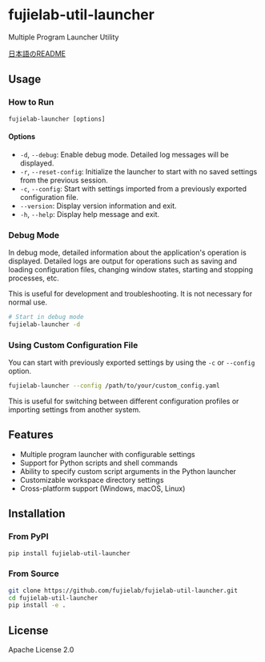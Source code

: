 # fujielab-util-launcher

Multiple Program Launcher Utility

[日本語のREADME](README.ja.md)

## Usage

### How to Run

```
fujielab-launcher [options]
```

#### Options

- `-d`, `--debug`: Enable debug mode. Detailed log messages will be displayed.
- `-r`, `--reset-config`: Initialize the launcher to start with no saved settings from the previous session.
- `-c`, `--config`: Start with settings imported from a previously exported configuration file.
- `--version`: Display version information and exit.
- `-h`, `--help`: Display help message and exit.

### Debug Mode

In debug mode, detailed information about the application's operation is displayed.
Detailed logs are output for operations such as saving and loading configuration files,
changing window states, starting and stopping processes, etc.

This is useful for development and troubleshooting. It is not necessary for normal use.

```bash
# Start in debug mode
fujielab-launcher -d
```

### Using Custom Configuration File

You can start with previously exported settings by using the `-c` or `--config` option.

```bash
fujielab-launcher --config /path/to/your/custom_config.yaml
```

This is useful for switching between different configuration profiles or importing settings from another system.

## Features

- Multiple program launcher with configurable settings
- Support for Python scripts and shell commands
- Ability to specify custom script arguments in the Python launcher
- Customizable workspace directory settings
- Cross-platform support (Windows, macOS, Linux)

## Installation

### From PyPI

```bash
pip install fujielab-util-launcher
```

### From Source

```bash
git clone https://github.com/fujielab/fujielab-util-launcher.git
cd fujielab-util-launcher
pip install -e .
```

## License

Apache License 2.0
